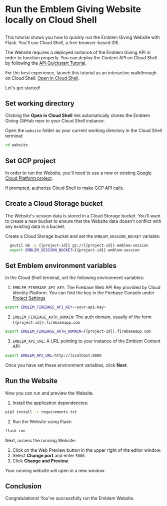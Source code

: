 # Run the Emblem Giving Website locally on Cloud Shell
##
This tutorial shows you how to quickly run the Emblem Giving Website with Flask. You'll use Cloud Shell, a free browser-based IDE.

The Website requires a deployed instance of the Emblem Giving API in order to function properly. You can deploy the Content API on Cloud Shell by following the [API Quickstart Tutorial](https://ssh.cloud.google.com/cloudshell/editor?cloudshell_git_repo=https://github.com/GoogleCloudPlatform/emblem&cloudshell_git_branch=main&cloudshell_tutorial=docs/tutorials/api-quickstart.md).

For the best experience, launch this tutorial as an interactive walkthrough on Cloud Shell: [Open in Cloud Shell](https://ssh.cloud.google.com/cloudshell/editor?cloudshell_git_repo=https://github.com/GoogleCloudPlatform/emblem&cloudshell_git_branch=main&cloudshell_tutorial=docs/tutorials/website-quickstart.md).

Let's get started!

## Set working directory

Clicking the **Open in Cloud Shell** link automatically clones the Emblem Giving GitHub repo to your Cloud Shell instance.

Open the `website` folder as your current working directory in the Cloud Shell terminal:
```bash
cd website
```

## Set GCP project
In order to run the Website, you'll need to use a new or existing [Google Cloud Platform project](https://cloud.google.com/resource-manager/docs/creating-managing-projects).

<walkthrough-project-setup></walkthrough-project-setup>

If prompted, authorize Cloud Shell to make GCP API calls.


## Create a Cloud Storage bucket

The Website's session data is stored in a Cloud Storage bucket. You'll want to create a new bucket to ensure that the Website data doesn't conflict with any existing data in a bucket.

Create a Cloud Storage bucket and set the `EMBLEM_SESSION_BUCKET` variable:
```bash
  gsutil mb -p {{project-id}} gs://{{project-id}}-emblem-session
  export EMBLEM_SESSION_BUCKET={{project-id}}-emblem-session
```

## Set Emblem environment variables

In the Cloud Shell terminal, set the following environment variables:
1. `EMBLEM_FIREBASE_API_KEY`: The Firebase Web API Key provided by Cloud Identity Platform. You can find the key in the Firebase Console under [Project Settings](https://console.firebase.google.com/u/3/project/{{project-id}}/settings/general)
```bash
export EMBLEM_FIREBASE_API_KEY=<your-api-key>
```
2. `EMBLEM_FIREBASE_AUTH_DOMAIN`: The auth domain, usually of the form `{{project-id}}.firebaseapp.com`
```bash
export EMBLEM_FIREBASE_AUTH_DOMAIN={{project-id}}.firebaseapp.com
```
3. `EMBLEM_API_URL`: A URL pointing to your instance of the Emblem Content API  
```bash
export EMBLEM_API_URL=http://localhost:8080
```

Once you have set these environment variables, click **Next**.


## Run the Website

Now you can run and preview the Website.

  1. Install the application dependencies:
```bash
pip3 install -r requirements.txt
```

  2. Run the Website using Flask:
```bash
flask run
```

Next, access the running Website:

1. Click on the <walkthrough-spotlight-pointer spotlightId="devshell-web-preview-button" target="cloudshell">Web Preview button</walkthrough-spotlight-pointer> in the upper right of the editor window. 
2. Select **Change port** and enter `5000`. 
3. Click **Change and Preview**.

Your running website will open in a new window.


## Conclusion
<walkthrough-conclusion-trophy></walkthrough-conclusion-trophy>
Congratulations! You've successfully run the Emblem Website.

<walkthrough-inline-feedback></walkthrough-inline-feedback>
